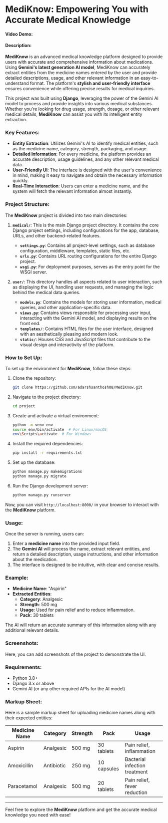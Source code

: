# MediKnow: Empowering You with Accurate Medical Knowledge

#### Video Demo: <URL HERE>

#### Description:

**MediKnow** is an advanced medical knowledge platform designed to provide users with accurate and comprehensive information about medications. Using **Gemini's latest generation AI model**, MediKnow can accurately extract entities from the medicine names entered by the user and provide detailed descriptions, usage, and other relevant information in an easy-to-understand format. The platform's **stylish and user-friendly interface** ensures convenience while offering precise results for medical inquiries.

This project was built using **Django**, leveraging the power of the Gemini AI model to process and provide insights into various medical substances. Whether you're looking for drug usage, strength, dosage, or other relevant medical details, **MediKnow** can assist you with its intelligent entity extraction.

### Key Features:

- **Entity Extraction**: Utilizes Gemini's AI to identify medical entities, such as the medicine name, category, strength, packaging, and usage.
- **Detailed Information**: For every medicine, the platform provides an accurate description, usage guidelines, and any other relevant medical data.
- **User-Friendly UI**: The interface is designed with the user's convenience in mind, making it easy to navigate and obtain the necessary information quickly.
- **Real-Time Interaction**: Users can enter a medicine name, and the system will fetch the relevant information almost instantly.

### Project Structure:

The **MediKnow** project is divided into two main directories:

1. **`medical/`**: This is the main Django project directory. It contains the core Django project settings, including configurations for the app, database, URLs, and other backend-related features.

   - **`settings.py`**: Contains all project-level settings, such as database configuration, middleware, templates, static files, etc.
   - **`urls.py`**: Contains URL routing configurations for the entire Django project.
   - **`wsgi.py`**: For deployment purposes, serves as the entry point for the WSGI server.

2. **`user/`**: This directory handles all aspects related to user interaction, such as displaying the UI, handling user requests, and managing the logic behind the medical data queries.

   - **`models.py`**: Contains the models for storing user information, medical queries, and other application-specific data.
   - **`views.py`**: Contains views responsible for processing user input, interacting with the Gemini AI model, and displaying results on the front end.
   - **`templates/`**: Contains HTML files for the user interface, designed with an aesthetically pleasing and modern look.
   - **`static/`**: Houses CSS and JavaScript files that contribute to the visual design and interactivity of the platform.

### How to Set Up:

To set up the environment for **MediKnow**, follow these steps:

1. Clone the repository:
    ```bash
    git clone https://github.com/adarshsanthosh08/MediKnow.git
    ```

2. Navigate to the project directory:
    ```bash
    cd project
    ```

3. Create and activate a virtual environment:
    ```bash
    python -m venv env
    source env/bin/activate  # For Linux/macOS
    env\Scripts\activate  # For Windows
    ```

4. Install the required dependencies:
    ```bash
    pip install -r requirements.txt
    ```

5. Set up the database:
    ```bash
    python manage.py makemigrations
    python manage.py migrate
    ```

6. Run the Django development server:
    ```bash
    python manage.py runserver
    ```

Now, you can visit `http://localhost:8000/` in your browser to interact with the **MediKnow** platform.

### Usage:

Once the server is running, users can:

1. Enter a **medicine name** into the provided input field.
2. The **Gemini AI** will process the name, extract relevant entities, and return a detailed description, usage instructions, and other information about the medication.
3. The interface is designed to be intuitive, with clear and concise results.

### Example:

- **Medicine Name**: "Aspirin"
- **Extracted Entities**:
  - **Category**: Analgesic
  - **Strength**: 500 mg
  - **Usage**: Used for pain relief and to reduce inflammation.
  - **Pack**: 30 tablets

The AI will return an accurate summary of this information along with any additional relevant details.

### Screenshots:

Here, you can add screenshots of the project to demonstrate the UI.

### Requirements:

- Python 3.8+
- Django 3.x or above
- Gemini AI (or any other required APIs for the AI model)

### Markup Sheet:

Here is a sample markup sheet for uploading medicine names along with their expected entities:

| Medicine Name | Category      | Strength | Pack          | Usage                       |
|---------------|---------------|----------|---------------|-----------------------------|
| Aspirin       | Analgesic     | 500 mg   | 30 tablets    | Pain relief, inflammation   |
| Amoxicillin   | Antibiotic    | 250 mg   | 10 capsules   | Bacterial infection treatment |
| Paracetamol   | Analgesic     | 500 mg   | 20 tablets    | Pain relief, fever reduction |

---

Feel free to explore the **MediKnow** platform and get the accurate medical knowledge you need with ease!

